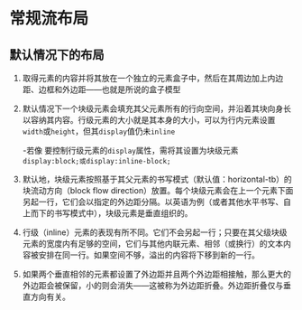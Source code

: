 # 常规流布局

## 默认情况下的布局

1. 取得元素的内容并将其放在一个独立的元素盒子中，然后在其周边加上内边距、边框和外边距——也就是所说的盒子模型
2. 默认情况下一个块级元素会填充其父元素所有的行向空间，并沿着其块向身长以容纳其内容。行级元素的大小就是其本身的大小，可以为行内元素设置`width`或`height`，但其`display`值仍未`inline`

   -若像 要控制行级元素的`display`属性，需将其设置为块级元素`display:block;或display:inline-block;`

3. 默认地，块级元素按照基于其父元素的书写模式（默认值：horizontal-tb）的块流动方向（block flow direction）放置。每个块级元素会在上一个元素下面另起一行，它们会以指定的外边距分隔。以英语为例（或者其他水平书写、自上而下的书写模式中），块级元素是垂直组织的。
4. 行级（inline）元素的表现有所不同。它们不会另起一行；只要在其父级块级元素的宽度内有足够的空间，它们与其他内联元素、相邻（或换行）的文本内容被安排在同一行。如果空间不够，溢出的内容将下移到新的一行。
5. 如果两个垂直相邻的元素都设置了外边距并且两个外边距相接触，那么更大的外边距会被保留，小的则会消失——这被称为外边距折叠。外边距折叠仅与垂直方向有关。

